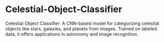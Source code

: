 # Celestial-Object-Classifier
Celestial Object Classifier: A CNN-based model for categorizing celestial objects like stars, galaxies, and planets from images. Trained on labeled data, it offers applications in astronomy and image recognition.
